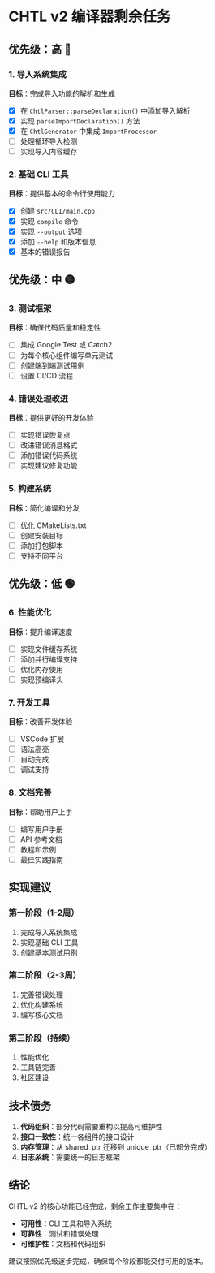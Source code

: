 # CHTL v2 编译器剩余任务

## 优先级：高 🔴

### 1. 导入系统集成
**目标**：完成导入功能的解析和生成
- [x] 在 `ChtlParser::parseDeclaration()` 中添加导入解析
- [x] 实现 `parseImportDeclaration()` 方法
- [x] 在 `ChtlGenerator` 中集成 `ImportProcessor`
- [ ] 处理循环导入检测
- [ ] 实现导入内容缓存

### 2. 基础 CLI 工具
**目标**：提供基本的命令行使用能力
- [x] 创建 `src/CLI/main.cpp`
- [x] 实现 `compile` 命令
- [x] 实现 `--output` 选项
- [x] 添加 `--help` 和版本信息
- [x] 基本的错误报告

## 优先级：中 🟡

### 3. 测试框架
**目标**：确保代码质量和稳定性
- [ ] 集成 Google Test 或 Catch2
- [ ] 为每个核心组件编写单元测试
- [ ] 创建端到端测试用例
- [ ] 设置 CI/CD 流程

### 4. 错误处理改进
**目标**：提供更好的开发体验
- [ ] 实现错误恢复点
- [ ] 改进错误消息格式
- [ ] 添加错误代码系统
- [ ] 实现建议修复功能

### 5. 构建系统
**目标**：简化编译和分发
- [ ] 优化 CMakeLists.txt
- [ ] 创建安装目标
- [ ] 添加打包脚本
- [ ] 支持不同平台

## 优先级：低 🟢

### 6. 性能优化
**目标**：提升编译速度
- [ ] 实现文件缓存系统
- [ ] 添加并行编译支持
- [ ] 优化内存使用
- [ ] 实现预编译头

### 7. 开发工具
**目标**：改善开发体验
- [ ] VSCode 扩展
- [ ] 语法高亮
- [ ] 自动完成
- [ ] 调试支持

### 8. 文档完善
**目标**：帮助用户上手
- [ ] 编写用户手册
- [ ] API 参考文档
- [ ] 教程和示例
- [ ] 最佳实践指南

## 实现建议

### 第一阶段（1-2周）
1. 完成导入系统集成
2. 实现基础 CLI 工具
3. 创建基本测试用例

### 第二阶段（2-3周）
1. 完善错误处理
2. 优化构建系统
3. 编写核心文档

### 第三阶段（持续）
1. 性能优化
2. 工具链完善
3. 社区建设

## 技术债务

1. **代码组织**：部分代码需要重构以提高可维护性
2. **接口一致性**：统一各组件的接口设计
3. **内存管理**：从 shared_ptr 迁移到 unique_ptr（已部分完成）
4. **日志系统**：需要统一的日志框架

## 结论

CHTL v2 的核心功能已经完成，剩余工作主要集中在：
- **可用性**：CLI 工具和导入系统
- **可靠性**：测试和错误处理
- **可维护性**：文档和代码组织

建议按照优先级逐步完成，确保每个阶段都能交付可用的版本。